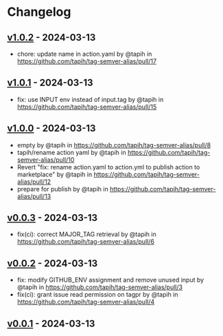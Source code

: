 # Changelog

## [v1.0.2](https://github.com/tapih/tag-semver-alias/compare/v1.0.1...v1.0.2) - 2024-03-13
- chore: update name in action.yaml by @tapih in https://github.com/tapih/tag-semver-alias/pull/17

## [v1.0.1](https://github.com/tapih/tag-semver-alias/compare/v1...v1.0.1) - 2024-03-13
- fix: use INPUT env instead of input.tag by @tapih in https://github.com/tapih/tag-semver-alias/pull/15

## [v1.0.0](https://github.com/tapih/tag-semver-alias/compare/v0.0.3...v1.0.0) - 2024-03-13
- empty by @tapih in https://github.com/tapih/tag-semver-alias/pull/8
- tapih/rename action yaml by @tapih in https://github.com/tapih/tag-semver-alias/pull/10
- Revert "fix: rename action.yaml to action.yml to publish action to marketplace" by @tapih in https://github.com/tapih/tag-semver-alias/pull/12
- prepare for publish by @tapih in https://github.com/tapih/tag-semver-alias/pull/13

## [v0.0.3](https://github.com/tapih/tag-semver-alias/compare/v0.0.2...v0.0.3) - 2024-03-13
- fix(ci): correct MAJOR_TAG retrieval by @tapih in https://github.com/tapih/tag-semver-alias/pull/6

## [v0.0.2](https://github.com/tapih/tag-semver-alias/compare/v0.0.1...v0.0.2) - 2024-03-13
- fix: modify GITHUB_ENV assignment and remove unused input by @tapih in https://github.com/tapih/tag-semver-alias/pull/3
- fix(ci): grant issue read permission on tagpr by @tapih in https://github.com/tapih/tag-semver-alias/pull/4

## [v0.0.1](https://github.com/tapih/tag-semver-alias/commits/v0.0.1) - 2024-03-13

